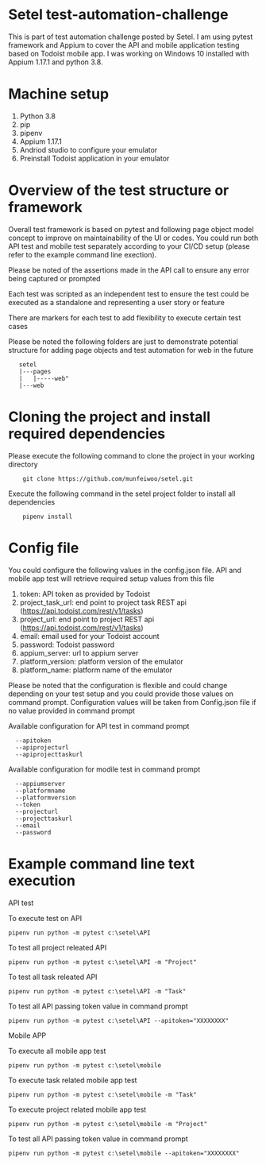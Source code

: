 # Setel test-automation-challenge

This is part of test automation challenge posted by Setel. I am using pytest framework and Appium to cover the API and mobile application testing based on Todoist mobile app. I was working on Windows 10 installed with Appium 1.17.1 and python 3.8.

# Machine setup
1. Python 3.8
2. pip
3. pipenv
4. Appium 1.17.1
5. Andriod studio to configure your emulator
6. Preinstall Todoist application in your emulator

# Overview of the test structure or framework
Overall test framework is based on pytest and following page object model concept to improve on maintainability of the UI or codes. You could run both API test and mobile test separately according to your CI/CD setup (please refer to the example command line exection).

Please be noted of the assertions made in the API call to ensure any error being captured or prompted

Each test was scripted as an independent test to ensure the test could be executed as a standalone and representing a user story or feature

There are markers for each test to add flexibility to execute certain test cases

Please be noted the following folders are just to demonstrate potential structure for adding page objects and test automation for web in the future
```
   setel
   |---pages
   |   |-----web"
   |---web      
```

# Cloning the project and install required dependencies
Please execute the following command to clone the project in your working directory
```buildoutcfg
    git clone https://github.com/munfeiwoo/setel.git
```
Execute the following command in the setel project folder to install all dependencies 
```buildoutcfg
    pipenv install
```

# Config file

You could configure the following values in the config.json file. API and mobile app test will retrieve required setup values from this file

1. token: API token as provided by Todoist
2. project_task_url: end point to project task REST api (https://api.todoist.com/rest/v1/tasks)
3. project_url: end point to project REST api (https://api.todoist.com/rest/v1/tasks)
4. email: email used for your Todoist account 
5. password: Todoist password
6. appium_server: url to appium server
7. platform_version: platform version of the emulator
8. platform_name: platform name of the emulator

Please be noted that the configuration is flexible and could change depending on your test setup and you could provide those values on command prompt. Configuration values will be taken from Config.json file if no value provided in command prompt

Available configuration for API test in command prompt

```
  --apitoken
  --apiprojecturl
  --apiprojecttaskurl
```

Available configuration for modile test in command prompt

```
  --appiumserver
  --platformname
  --platformversion
  --token
  --projecturl
  --projecttaskurl
  --email
  --password
```

# Example command line text execution

API test

To execute test on API
```
pipenv run python -m pytest c:\setel\API 
```

To test all project releated API
```
pipenv run python -m pytest c:\setel\API -m "Project"
```

To test all task releated API
```
pipenv run python -m pytest c:\setel\API -m "Task"
```

To test all API passing token value in command prompt
```
pipenv run python -m pytest c:\setel\API --apitoken="XXXXXXXX"
```

Mobile APP

To execute all mobile app test
```
pipenv run python -m pytest c:\setel\mobile
```

To execute task related mobile app test
```
pipenv run python -m pytest c:\setel\mobile -m "Task"
```

To execute project related mobile app test
```
pipenv run python -m pytest c:\setel\mobile -m "Project"
```

To test all API passing token value in command prompt
```
pipenv run python -m pytest c:\setel\mobile --apitoken="XXXXXXXX"
```
